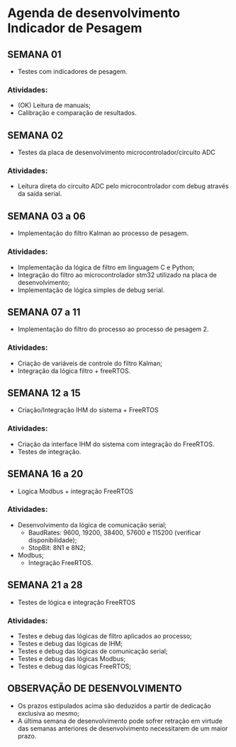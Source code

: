 # Agenda de desenvolvimento Indicador de Pesagem

## SEMANA 01
* Testes com indicadores de pesagem.
### Atividades:
* (OK) Leitura de manuais;
* Calibração e comparação de resultados.

## SEMANA 02
* Testes da placa de desenvolvimento microcontrolador/circuito ADC
### Atividades:
* Leitura direta do circuito ADC pelo microcontrolador com debug através da saída serial.

## SEMANA 03 a 06
* Implementação do filtro Kalman ao processo de pesagem.
### Atividades:
* Implementação da lógica de filtro em linguagem C e Python;
* Integração do filtro ao microcontrolador stm32 utilizado na placa de desenvolvimento;
* Implementação de lógica simples de debug serial.

## SEMANA 07 a 11
* Implementação do filtro do processo ao processo de pesagem 2.
### Atividades:
* Criação de variáveis de controle do filtro Kalman;
* Integração da lógica filtro + freeRTOS.

## SEMANA 12 a 15
* Criação/Integração IHM do sistema + FreeRTOS
### Atividades:
* Criação da interface IHM do sistema com integração do FreeRTOS.
* Testes de integração.

## SEMANA 16 a 20
* Logica Modbus + integração FreeRTOS
### Atividades:
* Desenvolvimento da lógica de comunicação serial;
	* BaudRates: 9600, 19200, 38400, 57600 e 115200 (verificar disponibilidade);
	* StopBit: 8N1 e 8N2;
* Modbus;
	* Integração FreeRTOS.

## SEMANA 21 a 28
* Testes de lógica e integração FreeRTOS
### Atividades:
* Testes e debug das lógicas de filtro aplicados ao processo;
* Testes e debug das lógicas de IHM;
* Testes e debug das lógicas de comunicação serial;
* Testes e debug das lógicas Modbus;
* Testes e debug das lógicas FreeRTOS;

## OBSERVAÇÃO DE DESENVOLVIMENTO
* Os prazos estipulados acima são deduzidos a partir de dedicação exclusiva ao mesmo;
* A última semana de desenvolvimento pode sofrer retração em virtude das semanas anteriores de desenvolvimento necessitarem de um maior prazo.

